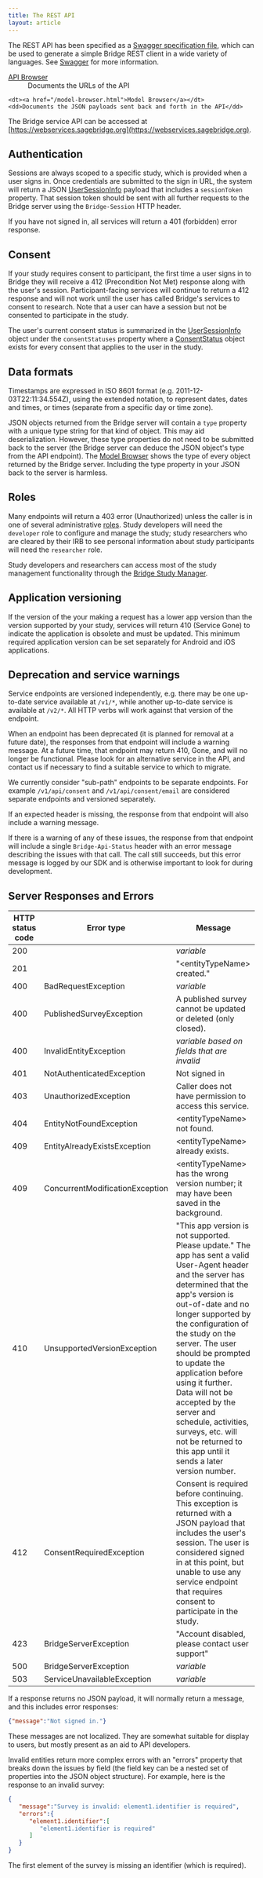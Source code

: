 ```yaml
---
title: The REST API
layout: article
---
```


<div class="ui positive message">
<p>The REST API has been specified as a <a href="/swagger.json">Swagger specification 
file</a>, which can be used to generate a simple Bridge REST client in a wide 
variety of languages. See <a href="http://swagger.io/">Swagger</a> for more 
information.</p>

<dl>
    <dt><a href="/swagger-ui/index.html" target="_blank">API Browser</a></dt>
    <dd>Documents the URLs of the API</dd>

    <dt><a href="/model-browser.html">Model Browser</a></dt>
    <dd>Documents the JSON payloads sent back and forth in the API</dd>
</dl>
</div>

<div id="toc"></div>

The Bridge service API can be accessed at [https://webservices.sagebridge.org](https://webservices.sagebridge.org). 

## Authentication
Sessions are always scoped to a specific study, which is provided when a user signs in. Once credentials are submitted to the sign in URL, the system will return a JSON [UserSessionInfo](/#UserSessionInfo) payload that  includes a `sessionToken` property. That session token should be sent with all further requests to the Bridge server using the `Bridge-Session` HTTP header.

If you have not signed in, all services will return a 401 (forbidden) error response.

## Consent

If your study requires consent to participant, the first time a user signs in to Bridge they will receive a 412 (Precondition Not Met) response along with the user's session. Participant-facing services will continue to return a 412 response and will not work until the user has called Bridge's services to consent to research. Note that a user can have a session but not be consented to participate in the study. 

The user's current consent status is summarized in the [UserSessionInfo](/#UserSessionInfo) object under the `consentStatuses` property where a [ConsentStatus](/#ConsentStatus) object exists for every consent that applies to the user in the study. 

## Data formats

Timestamps are expressed in ISO 8601 format (e.g. 2011-12-03T22:11:34.554Z), using the extended notation, to represent dates, dates and times, or times (separate from a specific day or time zone).

JSON objects returned from the Bridge server will contain a `type` property with a unique type string for that kind of object. This may aid deserialization. However, these type properties do not need to be submitted back to the server (the Bridge server can deduce the JSON object's type from the API endpoint). The [Model Browser](/model-browser.html) shows the type of every object returned by the Bridge server. Including the type property in your JSON back to the server is harmless.

## Roles

Many endpoints will return a 403 error (Unauthorized) unless the caller is in one of several administrative [roles](/#Role). Study developers will need the `developer` role to configure and manage the study; study researchers who are cleared by their IRB to see personal information about study participants will need the `researcher` role.

Study developers and researchers can access most of the study management functionality through the [Bridge Study Manager](https://research.sagebridge.org/).

## Application versioning

If the version of the your making a request has a lower app version than the version supported by your study, services will return 410 (Service Gone) to indicate the application is obsolete and must be updated. This minimum required application version can be set separately for Android and iOS applications. 

## Deprecation and service warnings

Service endpoints are versioned independently, e.g. there may be one up-to-date service available at `/v1/*`, while another up-to-date service is available at `/v2/*`. All HTTP verbs will work against that version of the endpoint.

When an endpoint has been deprecated (it is planned for removal at a future date), the responses from that endpoint will include a warning message. At a future time, that endpoint may return 410, Gone, and will no longer be functional. Please look for an alternative service in the API, and contact us if necessary to find a suitable service to which to migrate.

We currently consider "sub-path" endpoints to be separate endpoints. For example `/v1/api/consent` and `/v1/api/consent/email` are considered separate endpoints and versioned separately.

If an expected header is missing, the response from that endpoint will also include a warning message.

If there is a warning of any of these issues, the response from that endpoint will include a single `Bridge-Api-Status` header with an error message describing the issues with that call. The call still succeeds, but this error message is logged by our SDK and is otherwise important to look for during development. 

## Server Responses and Errors

|HTTP status code|Error type|Message|
|---|---|---|
|200||*variable*|
|201||"&lt;entityTypeName&gt; created."|
|400|BadRequestException|*variable*|
|400|PublishedSurveyException|A published survey cannot be updated or deleted (only closed).|
|400|InvalidEntityException|*variable based on fields that are invalid*|
|401|NotAuthenticatedException|Not signed in|
|403|UnauthorizedException|Caller does not have permission to access this service.|
|404|EntityNotFoundException|&lt;entityTypeName&gt; not found.|
|409|EntityAlreadyExistsException|&lt;entityTypeName&gt; already exists.|
|409|ConcurrentModificationException|&lt;entityTypeName&gt; has the wrong version number; it may have been saved in the background.|
|410|UnsupportedVersionException|"This app version is not supported. Please update." The app has sent a valid User-Agent header and the server has determined that the app's version is out-of-date and no longer supported by the configuration of the study on the server. The user should be prompted to update the application before using it further. Data will not be accepted by the server and schedule, activities, surveys, etc. will not be returned to this app until it sends a later version number.|
|412|ConsentRequiredException|Consent is required before continuing. This exception is returned with a JSON payload that includes the user's session. The user is considered signed in at this point, but unable to use any service endpoint that requires consent to participate in the study.|
|423|BridgeServerException|"Account disabled, please contact user support"|
|500|BridgeServerException|*variable*|
|503|ServiceUnavailableException|*variable*|

If a response returns no JSON payload, it will normally return a message, and this includes error responses:

```json
{"message":"Not signed in."}
```

These messages are not localized. They are somewhat suitable for display to users, but mostly present as an aid to API developers.

Invalid entities return more complex errors with an "errors" property that breaks down the issues by field (the field key can be a nested set of properties into the JSON object structure). For example, here is the response to an invalid survey:

```json
{   
   "message":"Survey is invalid: element1.identifier is required",
   "errors":{   
      "element1.identifier":[   
         "element1.identifier is required"
      ]
   }
}
```

The first element of the survey is missing an identifier (which is required).